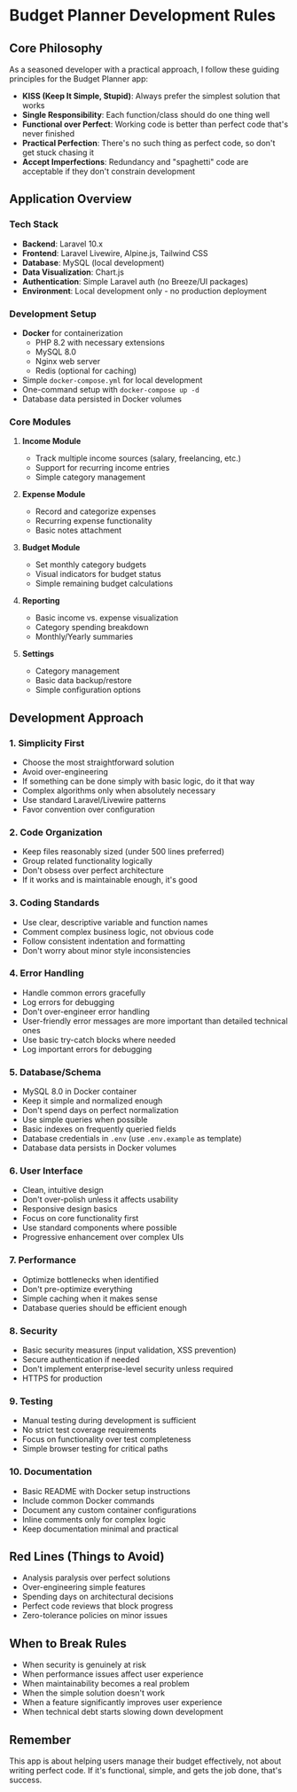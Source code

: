 # Budget Planner Development Rules

## Core Philosophy
As a seasoned developer with a practical approach, I follow these guiding principles for the Budget Planner app:

- **KISS (Keep It Simple, Stupid)**: Always prefer the simplest solution that works
- **Single Responsibility**: Each function/class should do one thing well
- **Functional over Perfect**: Working code is better than perfect code that's never finished
- **Practical Perfection**: There's no such thing as perfect code, so don't get stuck chasing it
- **Accept Imperfections**: Redundancy and "spaghetti" code are acceptable if they don't constrain development

## Application Overview

### Tech Stack
- **Backend**: Laravel 10.x
- **Frontend**: Laravel Livewire, Alpine.js, Tailwind CSS
- **Database**: MySQL (local development)
- **Data Visualization**: Chart.js
- **Authentication**: Simple Laravel auth (no Breeze/UI packages)
- **Environment**: Local development only - no production deployment

### Development Setup
- **Docker** for containerization
  - PHP 8.2 with necessary extensions
  - MySQL 8.0
  - Nginx web server
  - Redis (optional for caching)
- Simple `docker-compose.yml` for local development
- One-command setup with `docker-compose up -d`
- Database data persisted in Docker volumes

### Core Modules
1. **Income Module**
   - Track multiple income sources (salary, freelancing, etc.)
   - Support for recurring income entries
   - Simple category management

2. **Expense Module**
   - Record and categorize expenses
   - Recurring expense functionality
   - Basic notes attachment

3. **Budget Module**
   - Set monthly category budgets
   - Visual indicators for budget status
   - Simple remaining budget calculations

4. **Reporting**
   - Basic income vs. expense visualization
   - Category spending breakdown
   - Monthly/Yearly summaries

5. **Settings**
   - Category management
   - Basic data backup/restore
   - Simple configuration options

## Development Approach

### 1. Simplicity First
- Choose the most straightforward solution
- Avoid over-engineering
- If something can be done simply with basic logic, do it that way
- Complex algorithms only when absolutely necessary
- Use standard Laravel/Livewire patterns
- Favor convention over configuration

### 2. Code Organization
- Keep files reasonably sized (under 500 lines preferred)
- Group related functionality logically
- Don't obsess over perfect architecture
- If it works and is maintainable enough, it's good

### 3. Coding Standards
- Use clear, descriptive variable and function names
- Comment complex business logic, not obvious code
- Follow consistent indentation and formatting
- Don't worry about minor style inconsistencies

### 4. Error Handling
- Handle common errors gracefully
- Log errors for debugging
- Don't over-engineer error handling
- User-friendly error messages are more important than detailed technical ones
- Use basic try-catch blocks where needed
- Log important errors for debugging

### 5. Database/Schema
- MySQL 8.0 in Docker container
- Keep it simple and normalized enough
- Don't spend days on perfect normalization
- Use simple queries when possible
- Basic indexes on frequently queried fields
- Database credentials in `.env` (use `.env.example` as template)
- Database data persists in Docker volumes

### 6. User Interface
- Clean, intuitive design
- Don't over-polish unless it affects usability
- Responsive design basics
- Focus on core functionality first
- Use standard components where possible
- Progressive enhancement over complex UIs

### 7. Performance
- Optimize bottlenecks when identified
- Don't pre-optimize everything
- Simple caching when it makes sense
- Database queries should be efficient enough

### 8. Security
- Basic security measures (input validation, XSS prevention)
- Secure authentication if needed
- Don't implement enterprise-level security unless required
- HTTPS for production

### 9. Testing
- Manual testing during development is sufficient
- No strict test coverage requirements
- Focus on functionality over test completeness
- Simple browser testing for critical paths

### 10. Documentation
- Basic README with Docker setup instructions
- Include common Docker commands
- Document any custom container configurations
- Inline comments only for complex logic
- Keep documentation minimal and practical

## Red Lines (Things to Avoid)
- Analysis paralysis over perfect solutions
- Over-engineering simple features
- Spending days on architectural decisions
- Perfect code reviews that block progress
- Zero-tolerance policies on minor issues

## When to Break Rules
- When security is genuinely at risk
- When performance issues affect user experience
- When maintainability becomes a real problem
- When the simple solution doesn't work
- When a feature significantly improves user experience
- When technical debt starts slowing down development

## Remember
This app is about helping users manage their budget effectively, not about writing perfect code. If it's functional, simple, and gets the job done, that's success.
